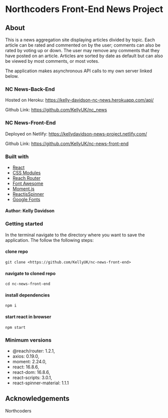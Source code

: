 # Northcoders Front-End News Project

## About

This is a news aggregation site displaying articles divided by topic. Each article can be rated and commented on by the user; comments can also be rated by voting up or down. The user may remove any comments that they have posted on an article. Articles are sorted by date as default but can also be viewed by most comments, or most votes.

The application makes asynchronous API calls to my own server linked below.

### NC News-Back-End

Hosted on Heroku: <https://kelly-davidson-nc-news.herokuapp.com/api/>

Github Link: <https://github.com/KellyUK/nc_news>

### NC News-Front-End

Deployed on Netlify: <https://kellydavidson-news-project.netlify.com/>

Github Link: <https://github.com/KellyUK/nc-news-front-end>

### Built with

- [React](https://reactjs.org/)
- [CSS Modules](https://github.com/css-modules/css-modules)
- [Reach Router](https://reach.tech/router)
- [Font Awesome](https://fontawesome.com/start)
- [Moment.js](https://momentjs.com/)
- [ReactjsSpinner](https://reactjsexample.com/a-flashy-material-design-inspired-spinner-using-purely-css/)
- [Google Fonts](https://fonts.google.com/)

#### Author: Kelly Davidson

### Getting started

In the terminal navigate to the directory where you want to save the application. The follow the following steps:

#### clone repo

`git clone <https://github.com/KellyUK/nc-news-front-end>`

#### navigate to cloned repo

`cd nc-news-front-end`

#### install dependencies

`npm i`

#### start react in browser

`npm start`

### Minimum versions

- @reach/router: 1.2.1,
- axios: 0.19.0,
- moment: 2.24.0,
- react: 16.8.6,
- react-dom: 16.8.6,
- react-scripts: 3.0.1,
- react-spinner-material: 1.1.1

## Acknowledgements

Northcoders
